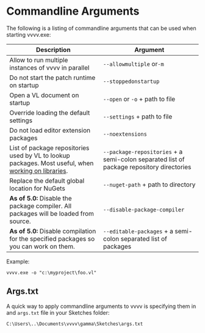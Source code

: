 # Commandline Arguments

The following is a listing of commandline arguments that can be used when starting vvvv.exe:

Description|Argument
-|-
Allow to run multiple instances of vvvv in parallel|`--allowmultiple` or`-m`
Do not start the patch runtime on startup|`--stoppedonstartup` 
Open a VL document on startup|`--open` or `-o` + path to file
Override loading the default settings|`--settings` + path to file
Do not load editor extension packages|`--noextensions`
List of package repositories used by VL to lookup packages. Most useful, when [working on libraries](../extending/contributing.md).|`--package-repositories` + a semi-colon separated list of package repository directories
Replace the default global location for NuGets|`--nuget-path` + path to directory
**As of 5.0:** Disable the package compiler. All packages will be loaded from source.|`--disable-package-compiler`
**As of 5.0:** Disable compilation for the specified packages so you can work on them.|`--editable-packages` + a semi-colon separated list of packages 

Example:

    vvvv.exe -o "c:\myproject\foo.vl"

## Args.txt
A quick way to apply commandline arguments to vvvv is specifying them in and `args.txt` file in your Sketches folder:

    C:\Users\..\Documents\vvvv\gamma\Sketches\args.txt